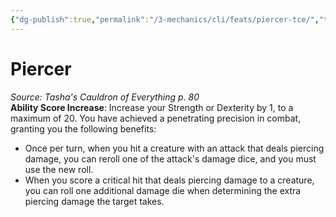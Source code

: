```yaml
---
{"dg-publish":true,"permalink":"/3-mechanics/cli/feats/piercer-tce/","tags":["ttrpg-cli/compendium/src/5e/tce","ttrpg-cli/feat"],"noteIcon":""}
---
```


# Piercer
*Source: Tasha's Cauldron of Everything p. 80*  
**Ability Score Increase**: Increase your Strength or Dexterity by 1, to a maximum of 20.
You have achieved a penetrating precision in combat, granting you the following benefits:

- Once per turn, when you hit a creature with an attack that deals piercing damage, you can reroll one of the attack's damage dice, and you must use the new roll.  
- When you score a critical hit that deals piercing damage to a creature, you can roll one additional damage die when determining the extra piercing damage the target takes.